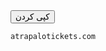 <!DOCTYPE html>
<html lang="en">
<head>
<meta charset="UTF-8">
<button class="btn" onclick="copyToClipboard()">کپی کردن</button>
<meta name="viewport" content="width=device-width, initial-scale=1.0">
</head>
<body>
<pre><code class="language-bash">atrapalotickets.com</code></pre>
</body>
</html>
